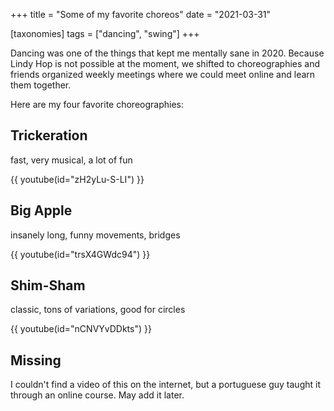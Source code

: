 +++
title = "Some of my favorite choreos"
date = "2021-03-31"

[taxonomies]
tags = ["dancing", "swing"]
+++

Dancing was one of the things that kept me mentally sane in 2020. Because Lindy Hop is not possible at the moment, we shifted to choreographies and friends organized weekly meetings where we could meet online and learn them together.

<!-- more -->

Here are my four favorite choreographies:

## Trickeration

fast, very musical, a lot of fun

{{ youtube(id="zH2yLu-S-LI") }}

## Big Apple

insanely long, funny movements, bridges

{{ youtube(id="trsX4GWdc94") }}

## Shim-Sham

classic, tons of variations, good for circles

{{ youtube(id="nCNVYvDDkts") }}

## Missing

I couldn't find a video of this on the internet, but a portuguese guy taught it through an online course. May add it later.
